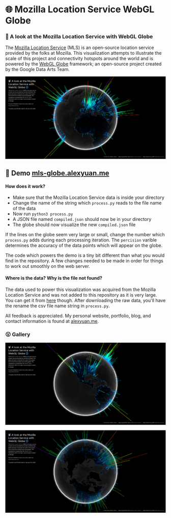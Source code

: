 # 🌐 Mozilla Location Service WebGL Globe
### 📡 A look at the Mozilla Location Service with WebGL Globe

The [Mozilla Location Service](https://location.services.mozilla.com) (MLS) is an open-source location service provided by the folks at Mozilla. This visualization attempts to illustrate the scale of this project and connectivity hotspots around the world and is powered by the [WebGL Globe](http://www.chromeexperiments.com/globe) framework; an open-source project created by the Google Data Arts Team.

![Demo Image](/demo-images/demo_1.png)

## 🥰 Demo [mls-globe.alexyuan.me](https://alexyuan.me/project/mls-globe)

#### How does it work?
* Make sure that the Mozilla Location Service data is inside your directory
* Change the name of the string which ```process.py``` reads to the file name of the data
* Now run ```python3 process.py```
* A JSON file named ```compiled.json``` should now be in your directory
* The globe should now visualize the new ```compiled.json``` file

If the lines on the globe seem very large or small, change the number which ```process.py``` adds during each processing iteration. The ```percision``` varible determines the accuracy of the data points which will appear on the globe.

The code which powers the demo is a tiny bit different than what you would find in the repository. A few changes needed to be made in order for things to work out smoothly on the web server.

#### Where is the data? Why is the file not found?
The data used to power this visualization was acquired from the Mozilla Location Service and was not added to this repository as it is very large. You can get it from [here](https://location.services.mozilla.com/downloads) though. After downloading the raw data, you'll have the rename the csv file name string in ```process.py```.

All feedback is appreciated. My personal website, portfolio, blog, and contact information is found at [alexyuan.me](https://alexyuan.me).

### 😮 Gallery
![Demo Image 2](/demo-images/demo_2.png)

![Demo Image 3](/demo-images/demo_3.png)
